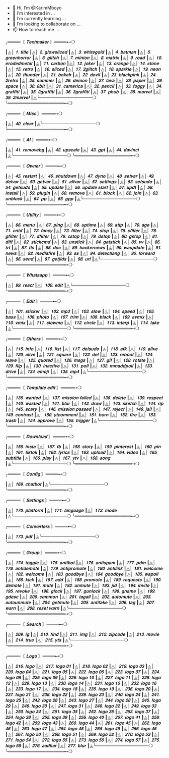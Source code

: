 - 👋 Hi, I’m @KarimMboyo
- 👀 I’m interested in ...
- 🌱 I’m currently learning ...
- 💞️ I’m looking to collaborate on ...
- 📫 How to reach me ...

╭════〘 *_𝐓𝐞𝐱𝐭𝐦𝐚𝐤𝐞𝐫_* 〙════⊷❍

┃◬│ _𝟏. 𝐭𝐢𝐭𝐥𝐞_
┃◬│ _𝟐. 𝐠𝐥𝐨𝐰𝐬𝐥𝐢𝐜𝐞𝐝_
┃◬│ _𝟑. 𝐰𝐡𝐢𝐭𝐞𝐠𝐨𝐥𝐝_
┃◬│ _𝟒. 𝐛𝐚𝐭𝐦𝐚𝐧_
┃◬│ _𝟓. 𝐠𝐫𝐞𝐞𝐧𝐡𝐨𝐫𝐫𝐨𝐫_
┃◬│ _𝟔. 𝐠𝐥𝐢𝐭𝐜𝐡_
┃◬│ _𝟕. 𝐦𝐢𝐧𝐢𝐨𝐧_
┃◬│ _𝟖. 𝐦𝐚𝐭𝐫𝐢𝐱_
┃◬│ _𝟗. 𝐫𝐨𝐚𝐝_
┃◬│ _𝟏𝟎. 𝐞𝐫𝐨𝐝𝐞𝐝𝐦𝐞𝐭𝐚𝐥_
┃◬│ _𝟏𝟏. 𝐜𝐚𝐫𝐛𝐨𝐧_
┃◬│ _𝟏𝟐. 𝐣𝐨𝐤𝐞𝐫_
┃◬│ _𝟏𝟑. 𝐨𝐫𝐚𝐧𝐠𝐞_
┃◬│ _𝟏𝟒. 𝐬𝐭𝐨𝐧𝐞_
┃◬│ _𝟏𝟓. 𝐫𝐞𝐭𝐫𝐨_
┃◬│ _𝟏𝟔. 𝐬𝐥𝐢𝐜𝐞𝐝_
┃◬│ _𝟏𝟕. 𝟐𝐠𝐥𝐢𝐭𝐜𝐡_
┃◬│ _𝟏𝟖. 𝐬𝐩𝐚𝐫𝐤𝐥𝐞_
┃◬│ _𝟏𝟗. 𝐧𝐞𝐨𝐧_
┃◬│ _𝟐𝟎. 𝐭𝐡𝐮𝐧𝐝𝐞𝐫_
┃◬│ _𝟐𝟏. 𝐛𝐨𝐤𝐞𝐡_
┃◬│ _𝟐𝟐. 𝐝𝐞𝐯𝐢𝐥_
┃◬│ _𝟐𝟑. 𝐛𝐥𝐚𝐜𝐤𝐩𝐢𝐧𝐤_
┃◬│ _𝟐𝟒. 𝟐𝐫𝐞𝐭𝐫𝐨_
┃◬│ _𝟐𝟓. 𝐬𝐮𝐦𝐦𝐞𝐫_
┃◬│ _𝟐𝟔. 𝐝𝐞𝐦𝐨𝐧_
┃◬│ _𝟐𝟕. 𝐥𝐚𝐯𝐚_
┃◬│ _𝟐𝟖. 𝐩𝐚𝐩𝐞𝐫_
┃◬│ _𝟐𝟗. 𝐬𝐩𝐚𝐜𝐞_
┃◬│ _𝟑𝟎. 𝟖𝐛𝐢𝐭_
┃◬│ _𝟑𝟏. 𝐜𝐚𝐦𝐞𝐫𝐢𝐜𝐚_
┃◬│ _𝟑𝟐. 𝐩𝐞𝐧𝐜𝐢𝐥_
┃◬│ _𝟑𝟑. 𝐟𝐨𝐠𝐠𝐲_
┃◬│ _𝟑𝟒. 𝐠𝐫𝐚𝐟𝐟𝐢𝐭𝐢_
┃◬│ _𝟑𝟓. 𝟐𝐠𝐫𝐚𝐟𝐟𝐢𝐭𝐢_
┃◬│ _𝟑𝟔. 𝟑𝐠𝐫𝐚𝐟𝐟𝐢𝐭𝐢_
┃◬│ _𝟑𝟕. 𝐩𝐡𝐮𝐛_
┃◬│ _𝟑𝟖. 𝐦𝐚𝐫𝐯𝐞𝐥_
┃◬│ _𝟑𝟗. 𝟐𝐦𝐚𝐫𝐯𝐞𝐥_
┃◬╰─────────────────❍
╰══════════════════⊷❍

╭════〘 *_𝐌𝐢𝐬𝐜_* 〙════⊷❍

┃◬│ _𝟒𝟎. 𝐜𝐥𝐞𝐚𝐫_
┃◬╰─────────────────❍
╰══════════════════⊷❍

╭════〘 *_𝐀𝐈_* 〙════⊷❍

┃◬│ _𝟒𝟏. 𝐫𝐞𝐦𝐨𝐯𝐞𝐛𝐠_
┃◬│ _𝟒𝟐. 𝐮𝐩𝐬𝐜𝐚𝐥𝐞_
┃◬│ _𝟒𝟑. 𝐠𝐩𝐭_
┃◬│ _𝟒𝟒. 𝐝𝐚𝐯𝐢𝐧𝐜𝐢_
┃◬╰─────────────────❍
╰══════════════════⊷❍

╭════〘 *_𝐎𝐰𝐧𝐞𝐫_* 〙════⊷❍

┃◬│ _𝟒𝟓. 𝐫𝐞𝐬𝐭𝐚𝐫𝐭_
┃◬│ _𝟒𝟔. 𝐬𝐡𝐮𝐭𝐝𝐨𝐰𝐧_
┃◬│ _𝟒𝟕. 𝐝𝐲𝐧𝐨_
┃◬│ _𝟒𝟖. 𝐬𝐞𝐭𝐯𝐚𝐫_
┃◬│ _𝟒𝟗. 𝐝𝐞𝐥𝐯𝐚𝐫_
┃◬│ _𝟓𝟎. 𝐠𝐞𝐭𝐯𝐚𝐫_
┃◬│ _𝟓𝟏. 𝐚𝐥𝐥𝐯𝐚𝐫_
┃◬│ _𝟓𝟐. 𝐬𝐞𝐭𝐭𝐢𝐧𝐠𝐬_
┃◬│ _𝟓𝟑. 𝐬𝐞𝐭𝐬𝐮𝐝𝐨_
┃◬│ _𝟓𝟒. 𝐠𝐞𝐭𝐬𝐮𝐝𝐨_
┃◬│ _𝟓𝟓. 𝐮𝐩𝐝𝐚𝐭𝐞_
┃◬│ _𝟓𝟔. 𝐮𝐩𝐝𝐚𝐭𝐞 𝐬𝐭𝐚𝐫𝐭_
┃◬│ _𝟓𝟕. 𝐮𝐩𝐝𝐭_
┃◬│ _𝟓𝟖. 𝐢𝐧𝐬𝐭𝐚𝐥𝐥_
┃◬│ _𝟓𝟗. 𝐩𝐥𝐮𝐠𝐢𝐧_
┃◬│ _𝟔𝟎. 𝐫𝐞𝐦𝐨𝐯𝐞_
┃◬│ _𝟔𝟏. 𝐛𝐥𝐨𝐜𝐤_
┃◬│ _𝟔𝟐. 𝐣𝐨𝐢𝐧_
┃◬│ _𝟔𝟑. 𝐮𝐧𝐛𝐥𝐨𝐜𝐤_
┃◬│ _𝟔𝟒. 𝐩𝐩_
┃◬│ _𝟔𝟓. 𝐠𝐩𝐩_
┃◬╰─────────────────❍
╰══════════════════⊷❍

╭════〘 *_𝐔𝐭𝐢𝐥𝐢𝐭𝐲_* 〙════⊷❍

┃◬│ _𝟔𝟔. 𝐦𝐞𝐧𝐮_
┃◬│ _𝟔𝟕. 𝐩𝐢𝐧𝐠_
┃◬│ _𝟔𝟖. 𝐮𝐩𝐭𝐢𝐦𝐞_
┃◬│ _𝟔𝟗. 𝐚𝐭𝐭𝐩_
┃◬│ _𝟕𝟎. 𝐚𝐠𝐞_
┃◬│ _𝟕𝟏. 𝐜𝐧𝐭𝐝_
┃◬│ _𝟕𝟐. 𝐟𝐚𝐧𝐜𝐲_
┃◬│ _𝟕𝟑. 𝐟𝐢𝐥𝐭𝐞𝐫_
┃◬│ _𝟕𝟒. 𝐬𝐭𝐨𝐩_
┃◬│ _𝟕𝟓. 𝐜𝐟𝐢𝐥𝐭𝐞𝐫_
┃◬│ _𝟕𝟔. 𝐠𝐟𝐢𝐥𝐭𝐞𝐫_
┃◬│ _𝟕𝟕. 𝐝𝐟𝐢𝐥𝐭𝐞𝐫_
┃◬│ _𝟕𝟖. 𝐜𝐬𝐭𝐨𝐩_
┃◬│ _𝟕𝟗. 𝐝𝐬𝐭𝐨𝐩_
┃◬│ _𝟖𝟎. 𝐠𝐬𝐭𝐨𝐩_
┃◬│ _𝟖𝟏. 𝐝𝐢𝐟𝐟_
┃◬│ _𝟖𝟐. 𝐬𝐭𝐢𝐜𝐤𝐜𝐦𝐝_
┃◬│ _𝟖𝟑. 𝐮𝐧𝐬𝐭𝐢𝐜𝐤_
┃◬│ _𝟖𝟒. 𝐠𝐞𝐭𝐬𝐭𝐢𝐜𝐤_
┃◬│ _𝟖𝟓. 𝐯𝐯_
┃◬│ _𝟖𝟔. 𝐭𝐫𝐭_
┃◬│ _𝟖𝟕. 𝐭𝐭𝐬_
┃◬│ _𝟖𝟖. 𝐝𝐨𝐜_
┃◬│ _𝟖𝟗. 𝐡𝐚𝐜𝐤𝐞𝐫𝐧𝐞𝐰𝐬_
┃◬│ _𝟗𝟎. 𝐰𝐚𝐮𝐩𝐝𝐚𝐭𝐞_
┃◬│ _𝟗𝟏. 𝐧𝐞𝐰𝐬_
┃◬│ _𝟗𝟐. 𝐦𝐞𝐝𝐢𝐚𝐟𝐢𝐫𝐞_
┃◬│ _𝟗𝟑. 𝐬𝐬_
┃◬│ _𝟗𝟒. 𝐝𝐞𝐭𝐞𝐜𝐭𝐥𝐚𝐧𝐠_
┃◬│ _𝟗𝟓. 𝐟𝐨𝐫𝐰𝐚𝐫𝐝_
┃◬│ _𝟗𝟔. 𝐬𝐞𝐧𝐝_
┃◬│ _𝟗𝟕. 𝐠𝐞𝐭𝐣𝐢𝐝𝐬_
┃◬│ _𝟗𝟖. 𝐮𝐫𝐥_
┃◬╰─────────────────❍
╰══════════════════⊷❍

╭════〘 *_𝐖𝐡𝐚𝐭𝐬𝐚𝐩𝐩_* 〙════⊷❍

┃◬│ _𝟗𝟗. 𝐫𝐞𝐚𝐜𝐭_
┃◬│ _𝟏𝟎𝟎. 𝐞𝐝𝐢𝐭_
┃◬╰─────────────────❍
╰══════════════════⊷❍

╭════〘 *_𝐄𝐝𝐢𝐭_* 〙════⊷❍

┃◬│ _𝟏𝟎𝟏. 𝐬𝐭𝐢𝐜𝐤𝐞𝐫_
┃◬│ _𝟏𝟎𝟐. 𝐦𝐩𝟑_
┃◬│ _𝟏𝟎𝟑. 𝐬𝐥𝐨𝐰_
┃◬│ _𝟏𝟎𝟒. 𝐬𝐩𝐞𝐞𝐝_
┃◬│ _𝟏𝟎𝟓. 𝐛𝐚𝐬𝐬_
┃◬│ _𝟏𝟎𝟔. 𝐩𝐡𝐨𝐭𝐨_
┃◬│ _𝟏𝟎𝟕. 𝐭𝐫𝐢𝐦_
┃◬│ _𝟏𝟎𝟖. 𝐛𝐥𝐚𝐜𝐤_
┃◬│ _𝟏𝟎𝟗. 𝐚𝐯𝐦𝐢𝐱_
┃◬│ _𝟏𝟏𝟎. 𝐯𝐦𝐢𝐱_
┃◬│ _𝟏𝟏𝟏. 𝐬𝐥𝐨𝐰𝐦𝐨_
┃◬│ _𝟏𝟏𝟐. 𝐜𝐢𝐫𝐜𝐥𝐞_
┃◬│ _𝟏𝟏𝟑. 𝐢𝐧𝐭𝐞𝐫𝐩_
┃◬│ _𝟏𝟏𝟒. 𝐭𝐚𝐤𝐞_
┃◬╰─────────────────❍
╰══════════════════⊷❍

╭════〘 *_𝐎𝐭𝐡𝐞𝐫𝐬_* 〙════⊷❍

┃◬│ _𝟏𝟏𝟓. 𝐢𝐧𝐟𝐨_
┃◬│ _𝟏𝟏𝟔. 𝐥𝐢𝐬𝐭_
┃◬│ _𝟏𝟏𝟕. 𝐝𝐞𝐥𝐬𝐮𝐝𝐨_
┃◬│ _𝟏𝟏𝟖. 𝐚𝐟𝐤_
┃◬│ _𝟏𝟏𝟗. 𝐚𝐥𝐢𝐯𝐞_
┃◬│ _𝟏𝟐𝟎. 𝐚𝐥𝐢𝐯𝐞_
┃◬│ _𝟏𝟐𝟏. 𝐬𝐪𝐮𝐚𝐫𝐞_
┃◬│ _𝟏𝟐𝟐. 𝐝𝐞𝐥_
┃◬│ _𝟏𝟐𝟑. 𝐫𝐞𝐛𝐨𝐨𝐭_
┃◬│ _𝟏𝟐𝟒. 𝐥𝐞𝐚𝐯𝐞_
┃◬│ _𝟏𝟐𝟓. 𝐪𝐮𝐨𝐭𝐞𝐝_
┃◬│ _𝟏𝟐𝟔. 𝐦𝐬𝐠𝐬_
┃◬│ _𝟏𝟐𝟕. 𝐠𝐢𝐟_
┃◬│ _𝟏𝟐𝟖. 𝐫𝐨𝐭𝐚𝐭𝐞_
┃◬│ _𝟏𝟐𝟗. 𝐟𝐥𝐢𝐩_
┃◬│ _𝟏𝟑𝟎. 𝐢𝐧𝐚𝐜𝐭𝐢𝐯𝐞_
┃◬│ _𝟏𝟑𝟏. 𝐩𝐨𝐥𝐥_
┃◬│ _𝟏𝟑𝟐. 𝐦𝐦𝐚𝐝𝐝𝐩𝐨𝐥𝐥_
┃◬│ _𝟏𝟑𝟑. 𝐝𝐫𝐢𝐯𝐞_
┃◬│ _𝟏𝟑𝟒. 𝐞𝐦𝐨𝐣𝐢_
┃◬│ _𝟏𝟑𝟓. 𝐦𝐩𝟒_
┃◬╰─────────────────❍
╰══════════════════⊷❍

╭════〘 *_𝐓𝐞𝐦𝐩𝐥𝐚𝐭𝐞 𝐞𝐝𝐢𝐭_* 〙════⊷❍

┃◬│ _𝟏𝟑𝟔. 𝐰𝐚𝐧𝐭𝐞𝐝_
┃◬│ _𝟏𝟑𝟕. 𝐦𝐢𝐬𝐬𝐢𝐨𝐧 𝐟𝐚𝐢𝐥𝐞𝐝_
┃◬│ _𝟏𝟑𝟖. 𝐝𝐞𝐥𝐞𝐭𝐞_
┃◬│ _𝟏𝟑𝟗. 𝐫𝐞𝐬𝐩𝐞𝐜𝐭_
┃◬│ _𝟏𝟒𝟎. 𝐰𝐚𝐬𝐭𝐞𝐝_
┃◬│ _𝟏𝟒𝟏. 𝐛𝐥𝐮𝐫_
┃◬│ _𝟏𝟒𝟐. 𝐝𝐫𝐚𝐰_
┃◬│ _𝟏𝟒𝟑. 𝐬𝐤𝐞𝐭𝐜𝐡_
┃◬│ _𝟏𝟒𝟒. 𝐫𝐢𝐩_
┃◬│ _𝟏𝟒𝟓. 𝐬𝐜𝐚𝐫𝐲_
┃◬│ _𝟏𝟒𝟔. 𝐦𝐢𝐬𝐬𝐢𝐨𝐧 𝐩𝐚𝐬𝐬𝐞𝐝_
┃◬│ _𝟏𝟒𝟕. 𝐫𝐞𝐣𝐞𝐜𝐭_
┃◬│ _𝟏𝟒𝟖. 𝐣𝐚𝐢𝐥_
┃◬│ _𝟏𝟒𝟗. 𝐜𝐨𝐧𝐭𝐫𝐚𝐬𝐭_
┃◬│ _𝟏𝟓𝟎. 𝐲𝐭𝐜𝐨𝐦𝐦𝐞𝐧𝐭_
┃◬│ _𝟏𝟓𝟏. 𝐛𝐮𝐫𝐧_
┃◬│ _𝟏𝟓𝟐. 𝐟𝐢𝐫𝐞_
┃◬│ _𝟏𝟓𝟑. 𝐭𝐫𝐚𝐬𝐡_
┃◬│ _𝟏𝟓𝟒. 𝐚𝐩𝐩𝐫𝐨𝐯𝐞_
┃◬│ _𝟏𝟓𝟓. 𝐭𝐫𝐢𝐠𝐠𝐞𝐫_
┃◬╰─────────────────❍
╰══════════════════⊷❍

╭════〘 *_𝐃𝐨𝐰𝐧𝐥𝐨𝐚𝐝_* 〙════⊷❍

┃◬│ _𝟏𝟓𝟔. 𝐢𝐧𝐬𝐭𝐚_
┃◬│ _𝟏𝟓𝟕. 𝐟𝐛_
┃◬│ _𝟏𝟓𝟖. 𝐬𝐭𝐨𝐫𝐲_
┃◬│ _𝟏𝟓𝟗. 𝐩𝐢𝐧𝐭𝐞𝐫𝐞𝐬𝐭_
┃◬│ _𝟏𝟔𝟎. 𝐩𝐢𝐧_
┃◬│ _𝟏𝟔𝟏. 𝐭𝐢𝐤𝐭𝐨𝐤_
┃◬│ _𝟏𝟔𝟐. 𝐥𝐲𝐫𝐢𝐜𝐬_
┃◬│ _𝟏𝟔𝟑. 𝐮𝐩𝐥𝐨𝐚𝐝_
┃◬│ _𝟏𝟔𝟒. 𝐯𝐢𝐝𝐞𝐨_
┃◬│ _𝟏𝟔𝟓. 𝐬𝐮𝐛𝐭𝐢𝐭𝐥𝐞_
┃◬│ _𝟏𝟔𝟔. 𝐩𝐥𝐚𝐲_
┃◬│ _𝟏𝟔𝟕. 𝐲𝐭𝐯_
┃◬│ _𝟏𝟔𝟖. 𝐬𝐨𝐧𝐠_
┃◬╰─────────────────❍
╰══════════════════⊷❍

╭════〘 *_𝐂𝐨𝐧𝐟𝐢𝐠_* 〙════⊷❍

┃◬│ _𝟏𝟔𝟗. 𝐜𝐡𝐚𝐭𝐛𝐨𝐭_
┃◬╰─────────────────❍
╰══════════════════⊷❍

╭════〘 *_𝐒𝐞𝐭𝐭𝐢𝐧𝐠𝐬_* 〙════⊷❍

┃◬│ _𝟏𝟕𝟎. 𝐩𝐥𝐚𝐭𝐟𝐨𝐫𝐦_
┃◬│ _𝟏𝟕𝟏. 𝐥𝐚𝐧𝐠𝐮𝐚𝐠𝐞_
┃◬│ _𝟏𝟕𝟐. 𝐦𝐨𝐝𝐞_
┃◬╰─────────────────❍
╰══════════════════⊷❍

╭════〘 *_𝐂𝐨𝐧𝐯𝐞𝐫𝐭𝐞𝐫𝐬_* 〙════⊷❍

┃◬│ _𝟏𝟕𝟑. 𝐩𝐝𝐟_
┃◬╰─────────────────❍
╰══════════════════⊷❍

╭════〘 *_𝐆𝐫𝐨𝐮𝐩_* 〙════⊷❍

┃◬│ _𝟏𝟕𝟒. 𝐭𝐨𝐠𝐠𝐥𝐞_
┃◬│ _𝟏𝟕𝟓. 𝐚𝐧𝐭𝐢𝐛𝐨𝐭_
┃◬│ _𝟏𝟕𝟔. 𝐚𝐧𝐭𝐢𝐬𝐩𝐚𝐦_
┃◬│ _𝟏𝟕𝟕. 𝐩𝐝𝐦_
┃◬│ _𝟏𝟕𝟖. 𝐚𝐧𝐭𝐢𝐝𝐞𝐦𝐨𝐭𝐞_
┃◬│ _𝟏𝟕𝟗. 𝐚𝐧𝐭𝐢𝐩𝐫𝐨𝐦𝐨𝐭𝐞_
┃◬│ _𝟏𝟖𝟎. 𝐚𝐧𝐭𝐢𝐥𝐢𝐧𝐤_
┃◬│ _𝟏𝟖𝟏. 𝐰𝐞𝐥𝐜𝐨𝐦𝐞_
┃◬│ _𝟏𝟖𝟐. 𝐰𝐞𝐥𝐜𝐨𝐦𝐞_
┃◬│ _𝟏𝟖𝟑. 𝐠𝐨𝐨𝐝𝐛𝐲𝐞_
┃◬│ _𝟏𝟖𝟒. 𝐠𝐨𝐨𝐝𝐛𝐲𝐞_
┃◬│ _𝟏𝟖𝟓. 𝐰𝐚𝐩𝐨𝐥𝐥_
┃◬│ _𝟏𝟖𝟔. 𝐤𝐢𝐜𝐤_
┃◬│ _𝟏𝟖𝟕. 𝐚𝐝𝐝_
┃◬│ _𝟏𝟖𝟖. 𝐩𝐫𝐨𝐦𝐨𝐭𝐞_
┃◬│ _𝟏𝟖𝟗. 𝐫𝐞𝐪𝐮𝐞𝐬𝐭𝐬_
┃◬│ _𝟏𝟗𝟎. 𝐝𝐞𝐦𝐨𝐭𝐞_
┃◬│ _𝟏𝟗𝟏. 𝐦𝐮𝐭𝐞_
┃◬│ _𝟏𝟗𝟐. 𝐮𝐧𝐦𝐮𝐭𝐞_
┃◬│ _𝟏𝟗𝟑. 𝐣𝐢𝐝_
┃◬│ _𝟏𝟗𝟒. 𝐢𝐧𝐯𝐢𝐭𝐞_
┃◬│ _𝟏𝟗𝟓. 𝐫𝐞𝐯𝐨𝐤𝐞_
┃◬│ _𝟏𝟗𝟔. 𝐠𝐥𝐨𝐜𝐤_
┃◬│ _𝟏𝟗𝟕. 𝐠𝐮𝐧𝐥𝐨𝐜𝐤_
┃◬│ _𝟏𝟗𝟖. 𝐠𝐧𝐚𝐦𝐞_
┃◬│ _𝟏𝟗𝟗. 𝐠𝐝𝐞𝐬𝐜_
┃◬│ _𝟐𝟎𝟎. 𝐜𝐨𝐦𝐦𝐨𝐧_
┃◬│ _𝟐𝟎𝟏. 𝐭𝐚𝐠𝐚𝐥𝐥_
┃◬│ _𝟐𝟎𝟐. 𝐚𝐮𝐭𝐨𝐦𝐮𝐭𝐞_
┃◬│ _𝟐𝟎𝟑. 𝐚𝐮𝐭𝐨𝐮𝐧𝐦𝐮𝐭𝐞_
┃◬│ _𝟐𝟎𝟒. 𝐠𝐞𝐭𝐦𝐮𝐭𝐞_
┃◬│ _𝟐𝟎𝟓. 𝐚𝐧𝐭𝐢𝐟𝐚𝐤𝐞_
┃◬│ _𝟐𝟎𝟔. 𝐭𝐚𝐠_
┃◬│ _𝟐𝟎𝟕. 𝐰𝐚𝐫𝐧_
┃◬│ _𝟐𝟎𝟖. 𝐫𝐞𝐬𝐞𝐭 𝐰𝐚𝐫𝐧_
┃◬╰─────────────────❍
╰══════════════════⊷❍

╭════〘 *_𝐒𝐞𝐚𝐫𝐜𝐡_* 〙════⊷❍

┃◬│ _𝟐𝟎𝟗. 𝐢𝐠_
┃◬│ _𝟐𝟏𝟎. 𝐟𝐢𝐧𝐝_
┃◬│ _𝟐𝟏𝟏. 𝐢𝐦𝐠_
┃◬│ _𝟐𝟏𝟐. 𝐳𝐢𝐩𝐜𝐨𝐝𝐞_
┃◬│ _𝟐𝟏𝟑. 𝐦𝐨𝐯𝐢𝐞_
┃◬│ _𝟐𝟏𝟒. 𝐭𝐫𝐮𝐞_
┃◬│ _𝟐𝟏𝟓. 𝐲𝐭𝐬_
┃◬╰─────────────────❍
╰══════════════════⊷❍

╭════〘 *_𝐋𝐨𝐠𝐨_* 〙════⊷❍

┃◬│ _𝟐𝟏𝟔. 𝐥𝐨𝐠𝐨_
┃◬│ _𝟐𝟏𝟕. 𝐥𝐨𝐠𝐨 𝟎𝟏_
┃◬│ _𝟐𝟏𝟖. 𝐥𝐨𝐠𝐨 𝟎𝟐_
┃◬│ _𝟐𝟏𝟗. 𝐥𝐨𝐠𝐨 𝟎𝟑_
┃◬│ _𝟐𝟐𝟎. 𝐥𝐨𝐠𝐨 𝟎𝟒_
┃◬│ _𝟐𝟐𝟏. 𝐥𝐨𝐠𝐨 𝟎𝟓_
┃◬│ _𝟐𝟐𝟐. 𝐥𝐨𝐠𝐨 𝟎𝟔_
┃◬│ _𝟐𝟐𝟑. 𝐥𝐨𝐠𝐨 𝟎𝟕_
┃◬│ _𝟐𝟐𝟒. 𝐥𝐨𝐠𝐨 𝟎𝟖_
┃◬│ _𝟐𝟐𝟓. 𝐥𝐨𝐠𝐨 𝟎𝟗_
┃◬│ _𝟐𝟐𝟔. 𝐥𝐨𝐠𝐨 𝟏𝟎_
┃◬│ _𝟐𝟐𝟕. 𝐥𝐨𝐠𝐨 𝟏𝟏_
┃◬│ _𝟐𝟐𝟖. 𝐥𝐨𝐠𝐨 𝟏𝟐_
┃◬│ _𝟐𝟐𝟗. 𝐥𝐨𝐠𝐨 𝟏𝟑_
┃◬│ _𝟐𝟑𝟎. 𝐥𝐨𝐠𝐨 𝟏𝟒_
┃◬│ _𝟐𝟑𝟏. 𝐥𝐨𝐠𝐨 𝟏𝟓_
┃◬│ _𝟐𝟑𝟐. 𝐥𝐨𝐠𝐨 𝟏𝟔_
┃◬│ _𝟐𝟑𝟑. 𝐥𝐨𝐠𝐨 𝟏𝟕_
┃◬│ _𝟐𝟑𝟒. 𝐥𝐨𝐠𝐨 𝟏𝟖_
┃◬│ _𝟐𝟑𝟓. 𝐥𝐨𝐠𝐨 𝟏𝟗_
┃◬│ _𝟐𝟑𝟔. 𝐥𝐨𝐠𝐨 𝟐𝟎_
┃◬│ _𝟐𝟑𝟕. 𝐥𝐨𝐠𝐨 𝟐𝟏_
┃◬│ _𝟐𝟑𝟖. 𝐥𝐨𝐠𝐨 𝟐𝟐_
┃◬│ _𝟐𝟑𝟗. 𝐥𝐨𝐠𝐨 𝟐𝟑_
┃◬│ _𝟐𝟒𝟎. 𝐥𝐨𝐠𝐨 𝟐𝟒_
┃◬│ _𝟐𝟒𝟏. 𝐥𝐨𝐠𝐨 𝟐𝟓_
┃◬│ _𝟐𝟒𝟐. 𝐥𝐨𝐠𝐨 𝟐𝟔_
┃◬│ _𝟐𝟒𝟑. 𝐥𝐨𝐠𝐨 𝟐𝟕_
┃◬│ _𝟐𝟒𝟒. 𝐥𝐨𝐠𝐨 𝟐𝟖_
┃◬│ _𝟐𝟒𝟓. 𝐥𝐨𝐠𝐨 𝟐𝟗_
┃◬│ _𝟐𝟒𝟔. 𝐥𝐨𝐠𝐨 𝟑𝟎_
┃◬│ _𝟐𝟒𝟕. 𝐥𝐨𝐠𝐨 𝟑𝟏_
┃◬│ _𝟐𝟒𝟖. 𝐥𝐨𝐠𝐨 𝟑𝟐_
┃◬│ _𝟐𝟒𝟗. 𝐥𝐨𝐠𝐨 𝟑𝟑_
┃◬│ _𝟐𝟓𝟎. 𝐥𝐨𝐠𝐨 𝟑𝟒_
┃◬│ _𝟐𝟓𝟏. 𝐥𝐨𝐠𝐨 𝟑𝟓_
┃◬│ _𝟐𝟓𝟐. 𝐥𝐨𝐠𝐨 𝟑𝟔_
┃◬│ _𝟐𝟓𝟑. 𝐥𝐨𝐠𝐨 𝟑𝟕_
┃◬│ _𝟐𝟓𝟒. 𝐥𝐨𝐠𝐨 𝟑𝟖_
┃◬│ _𝟐𝟓𝟓. 𝐥𝐨𝐠𝐨 𝟑𝟗_
┃◬│ _𝟐𝟓𝟔. 𝐥𝐨𝐠𝐨 𝟒𝟎_
┃◬│ _𝟐𝟓𝟕. 𝐥𝐨𝐠𝐨 𝟒𝟏_
┃◬│ _𝟐𝟓𝟖. 𝐥𝐨𝐠𝐨 𝟒𝟐_
┃◬│ _𝟐𝟓𝟗. 𝐥𝐨𝐠𝐨 𝟒𝟑_
┃◬│ _𝟐𝟔𝟎. 𝐥𝐨𝐠𝐨 𝟒𝟒_
┃◬│ _𝟐𝟔𝟏. 𝐥𝐨𝐠𝐨 𝟒𝟓_
┃◬│ _𝟐𝟔𝟐. 𝐥𝐨𝐠𝐨 𝟒𝟔_
┃◬│ _𝟐𝟔𝟑. 𝐥𝐨𝐠𝐨 𝟒𝟕_
┃◬│ _𝟐𝟔𝟒. 𝐥𝐨𝐠𝐨 𝟒𝟖_
┃◬│ _𝟐𝟔𝟓. 𝐥𝐨𝐠𝐨 𝟒𝟗_
┃◬│ _𝟐𝟔𝟔. 𝐥𝐨𝐠𝐨 𝟒𝟔_
┃◬│ _𝟐𝟔𝟕. 𝐥𝐨𝐠𝐨 𝟓𝟎_
┃◬│ _𝟐𝟔𝟖. 𝐥𝐨𝐠𝐨 𝟓𝟏_
┃◬│ _𝟐𝟔𝟗. 𝐥𝐨𝐠𝐨 𝟓𝟐_
┃◬│ _𝟐𝟕𝟎. 𝐥𝐨𝐠𝐨 𝟓𝟑_
┃◬│ _𝟐𝟕𝟏. 𝐥𝐨𝐠𝐨 𝟓𝟒_
┃◬│ _𝟐𝟕𝟐. 𝐥𝐨𝐠𝐨 𝟓𝟓_
┃◬│ _𝟐𝟕𝟑. 𝐥𝐨𝐠𝐨 𝟓𝟔_
┃◬│ _𝟐𝟕𝟒. 𝐥𝐨𝐠𝐨 𝟓𝟕_
┃◬│ _𝟐𝟕𝟓. 𝐥𝐨𝐠𝐨 𝟓𝟖_
┃◬│ _𝟐𝟕𝟔. 𝐚𝐚𝐝𝐡𝐚𝐫_
┃◬│ _𝟐𝟕𝟕. 𝐛𝐥𝐮𝐫_
┃◬╰─────────────────❍
╰══════════════════⊷❍
<!---
KarimMboyo/KarimMboyo is a ✨ special ✨ repository because its `README.md` (this file) appears on your GitHub profile.
You can click the Preview link to take a look at your changes.
--->
